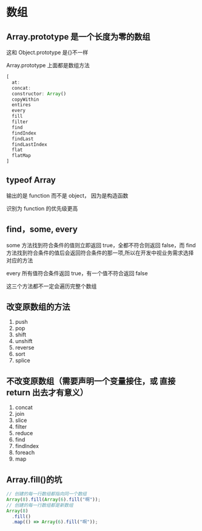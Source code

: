 # 数组

## Array.prototype 是一个长度为零的数组

这和 Object.prototype 是{}不一样

Array.prototype 上面都是数组方法

```js
[
  at:
  concat:
  constructor: Array()
  copyWithin
  entires
  every
  fill
  filter
  find
  findIndex
  findLast
  findLastIndex
  flat
  flatMap
]

```

## typeof Array

输出的是 function 而不是 object， 因为是构造函数

识别为 function 的优先级更高

## find，some, every

some 方法找到符合条件的值则立即返回 true，全都不符合则返回 false，而 find 方法找到符合条件的值后会返回符合条件的那一项,所以在开发中视业务需求选择对应的方法

every 所有值符合条件返回 true，有一个值不符合返回 false

这三个方法都不一定会遍历完整个数组

## 改变原数组的方法

1. push
2. pop
3. shift
4. unshift
5. reverse
6. sort
7. splice

## 不改变原数组（需要声明一个变量接住，或 直接 return 出去才有意义）

1. concat
2. join
3. slice
4. filter
5. reduce
6. find
7. findIndex
8. foreach
9. map

## Array.fill()的坑

```js
// 创建的每一行数组都指向同一个数组
Array(8).fill(Array(6).fill("啊"));
// 创建的每一行数组都是新数组
Array(8)
  .fill()
  .map(() => Array(6).fill("啊"));
```
